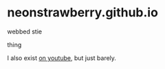 # neonstrawberry.github.io
webbed stie

thing

I also exist [on youtube](https://youtube.com/@neonstrawberry), but just barely.
